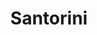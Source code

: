 ---
layout: photos.njk
title: Santorini
tags:
  - photos
imageFolder: santorini
camera: Fujifilm X100T
copy: The picture postcard island of Santorini was every bit as incredible as we thought it would be. Small cliffside towns sit high above the clear blue waters below.
---